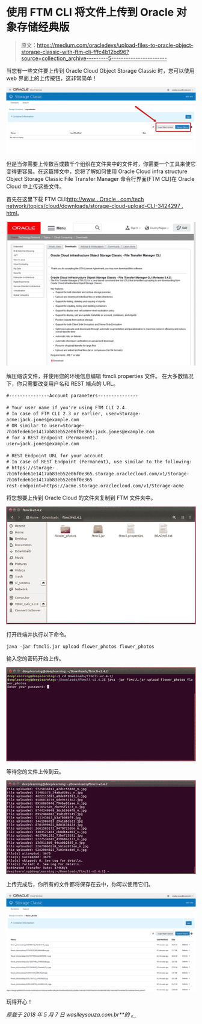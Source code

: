 # 使用 FTM CLI 将文件上传到 Oracle 对象存储经典版

> 原文：<https://medium.com/oracledevs/upload-files-to-oracle-object-storage-classic-with-ftm-cli-fffc4b12bd96?source=collection_archive---------5----------------------->

当您有一些文件要上传到 Oracle Cloud Object Storage Classic 时，您可以使用 web 界面上的上传按钮，这非常简单！

![](img/5db56c0355d0b0f2fe2b6e221b8911ed.png)

但是当你需要上传数百或数千个组织在文件夹中的文件时，你需要一个工具来使它变得更容易。在这篇博文中，您将了解如何使用 Oracle Cloud infra structure Object Storage Classic File Transfer Manager 命令行界面(FTM CLI)在 Oracle Cloud 中上传这些文件。

首先在这里下载 FTM CLI:[http://www . Oracle . com/tech network/topics/cloud/downloads/storage-cloud-upload-CLI-3424297 . html](http://www.oracle.com/technetwork/topics/cloud/downloads/storage-cloud-upload-cli-3424297.html)。

![](img/516c3ce1b92d55e8f48e562ac5a1805c.png)

解压缩该文件，并使用您的环境信息编辑 ftmcli.properties 文件。
在大多数情况下，你只需要改变用户名和 REST 端点的 URL。

```
#---------------Account parameters---------------

# Your user name if you're using FTM CLI 2.4.
# In case of FTM CLI 2.3 or earlier, user=Storage-acme:jack.jones@example.com
# OR similar to user=Storage-7b16fede61e1417ab83eb52e06f0e365:jack.jones@example.com
# for a REST Endpoint (Permanent).
user=jack.jones@example.com

# REST Endpoint URL for your account
# In case of REST Endpoint (Permanent), use similar to the following:
# https://storage-7b16fede61e1417ab83eb52e06f0e365.storage.oraclecloud.com/v1/Storage-7b16fede61e1417ab83eb52e06f0e365
rest-endpoint=https://acme.storage.oraclecloud.com/v1/Storage-acme
```

将您想要上传到 Oracle Cloud 的文件夹复制到 FTM 文件夹中。

![](img/ffd9b53ec56776d52dc185afd819bfed.png)

打开终端并执行以下命令。

```
java -jar ftmcli.jar upload flower_photos flower_photos
```

输入您的密码开始上传。

![](img/29ecfe9e393901ca65af449d9db02f80.png)

等待您的文件上传到云。

![](img/0c19c0a71dd9be5cadb7017def85a5dd.png)

上传完成后，你所有的文件都将保存在云中，你可以使用它们。

![](img/1d62942e037eec269bec7546fa367dc6.png)

玩得开心！

*原载于 2018 年 5 月 7 日 waslleysouza.com.br**的* [*。*](http://waslleysouza.com.br/en/2018/05/upload-files-to-oracle-object-storage-classic-with-ftm-cli/)